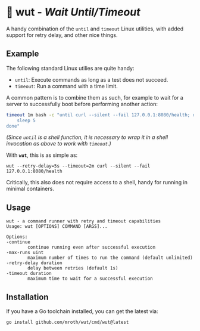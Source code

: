 # 💁 wut - _Wait Until/Timeout_

A handy combination of the `until` and `timeout` Linux utilities, with added support for retry
delay, and other nice things.

## Example

The following standard Linux utilies are quite handy:

 * `until`: Execute commands as long as a test does not succeed.
 * `timeout`: Run a command with a time limit.

A common pattern is to combine them as such, for example to wait for a server to successfully boot before performing another action:

```sh
timeout 1m bash -c "until curl --silent --fail 127.0.0.1:8080/health; do
	sleep 5
done"
```

_(Since `until` is a shell function, it is necessary to wrap it in a shell invocation as above to work with `timeout`.)_


With **`wut`**, this is as simple as:

    wut --retry-delay=5s --timeout=2m curl --silent --fail 127.0.0.1:8080/health

Critically, this also does not require access to a shell, handy for running in minimal containers.

## Usage

    wut - a command runner with retry and timeout capabilities
    Usage: wut [OPTIONS] COMMAND [ARGS]...

    Options:
    -continue
            continue running even after successful execution
    -max-runs uint
            maximum number of times to run the command (default unlimited)
    -retry-delay duration
            delay between retries (default 1s)
    -timeout duration
            maximum time to wait for a successful execution


## Installation

<!-- Uncomment once binary releases are enabled. -->
<!-- Download a binary from the [releases page][1] and place somewhere on your path. -->

If you have a Go toolchain installed, you can get the latest via:

    go install github.com/mroth/wut/cmd/wut@latest

[1]: https://github.com/mroth/wut/releases
